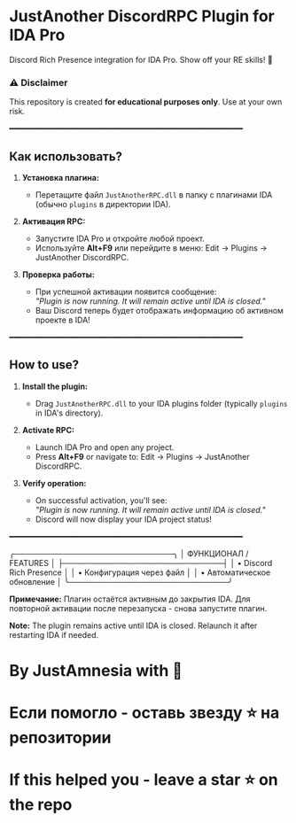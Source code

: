 # JustAnother DiscordRPC Plugin for IDA Pro 
Discord Rich Presence integration for IDA Pro. Show off your RE skills! 🚀

### ⚠️ Disclaimer  
This repository is created **for educational purposes only**. Use at your own risk.

━━━━━━━━━━━━━━━━━━━━━━━━━━━━━━━━━━━━━━━━━━━━━━━━━━

## Как использовать?

1. **Установка плагина:**
   - Перетащите файл `JustAnotherRPC.dll` в папку с плагинами IDA (обычно `plugins` в директории IDA).

2. **Активация RPC:**
   - Запустите IDA Pro и откройте любой проект.
   - Используйте **Alt+F9** или перейдите в меню: Edit → Plugins → JustAnother DiscordRPC.

3. **Проверка работы:**
   - При успешной активации появится сообщение:  
     *"Plugin is now running. It will remain active until IDA is closed."*
   - Ваш Discord теперь будет отображать информацию об активном проекте в IDA!

━━━━━━━━━━━━━━━━━━━━━━━━━━━━━━━━━━━━━━━━━━━━━━━━━━

## How to use?

1. **Install the plugin:**
   - Drag `JustAnotherRPC.dll` to your IDA plugins folder (typically `plugins` in IDA's directory).

2. **Activate RPC:**
   - Launch IDA Pro and open any project.
   - Press **Alt+F9** or navigate to: Edit → Plugins → JustAnother DiscordRPC.

3. **Verify operation:**
   - On successful activation, you'll see:  
     *"Plugin is now running. It will remain active until IDA is closed."*
   - Discord will now display your IDA project status!

━━━━━━━━━━━━━━━━━━━━━━━━━━━━━━━━━━━━━━━━━━━━━━━━━━

╭─────────────────────────────╮
│ ФУНКЦИОНАЛ / FEATURES       │
├─────────────────────────────┤
│ • Discord Rich Presence     │
│ • Конфигурация через файл   │
│ • Автоматическое обновление │
╰─────────────────────────────╯

**Примечание:** Плагин остаётся активным до закрытия IDA. Для повторной активации после перезапуска - снова запустите плагин.  

**Note:** The plugin remains active until IDA is closed. Relaunch it after restarting IDA if needed.

# By JustAmnesia with 🖤  
# Если помогло - оставь звезду ⭐ на репозитории  
# If this helped you - leave a star ⭐ on the repo
